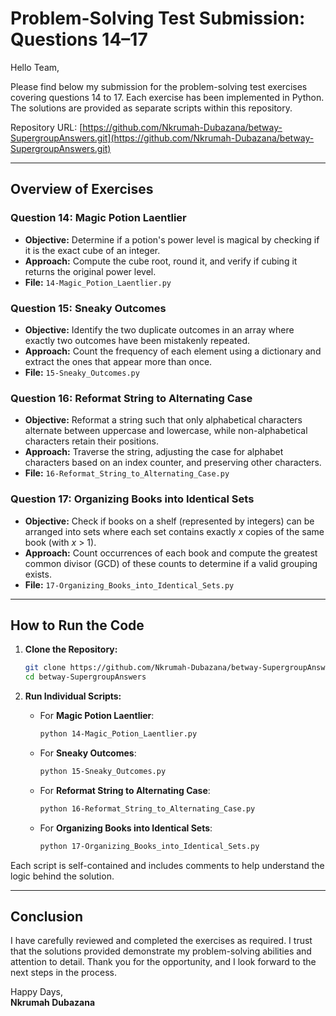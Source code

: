 # Problem-Solving Test Submission: Questions 14–17

Hello Team,

Please find below my submission for the problem-solving test exercises covering questions 14 to 17. Each exercise has been implemented in Python. The solutions are provided as separate scripts within this repository.

Repository URL: [https://github.com/Nkrumah-Dubazana/betway-SupergroupAnswers.git](https://github.com/Nkrumah-Dubazana/betway-SupergroupAnswers.git)

---

## Overview of Exercises

### Question 14: Magic Potion Laentlier
- **Objective:** Determine if a potion's power level is magical by checking if it is the exact cube of an integer.
- **Approach:** Compute the cube root, round it, and verify if cubing it returns the original power level.
- **File:** `14-Magic_Potion_Laentlier.py`

### Question 15: Sneaky Outcomes
- **Objective:** Identify the two duplicate outcomes in an array where exactly two outcomes have been mistakenly repeated.
- **Approach:** Count the frequency of each element using a dictionary and extract the ones that appear more than once.
- **File:** `15-Sneaky_Outcomes.py`

### Question 16: Reformat String to Alternating Case
- **Objective:** Reformat a string such that only alphabetical characters alternate between uppercase and lowercase, while non-alphabetical characters retain their positions.
- **Approach:** Traverse the string, adjusting the case for alphabet characters based on an index counter, and preserving other characters.
- **File:** `16-Reformat_String_to_Alternating_Case.py`

### Question 17: Organizing Books into Identical Sets
- **Objective:** Check if books on a shelf (represented by integers) can be arranged into sets where each set contains exactly _x_ copies of the same book (with _x_ > 1).
- **Approach:** Count occurrences of each book and compute the greatest common divisor (GCD) of these counts to determine if a valid grouping exists.
- **File:** `17-Organizing_Books_into_Identical_Sets.py`

---

## How to Run the Code

1. **Clone the Repository:**
   ```bash
   git clone https://github.com/Nkrumah-Dubazana/betway-SupergroupAnswers.git
   cd betway-SupergroupAnswers
   ```

2. **Run Individual Scripts:**
   - For **Magic Potion Laentlier**:
     ```bash
     python 14-Magic_Potion_Laentlier.py
     ```
   - For **Sneaky Outcomes**:
     ```bash
     python 15-Sneaky_Outcomes.py
     ```
   - For **Reformat String to Alternating Case**:
     ```bash
     python 16-Reformat_String_to_Alternating_Case.py
     ```
   - For **Organizing Books into Identical Sets**:
     ```bash
     python 17-Organizing_Books_into_Identical_Sets.py
     ```

Each script is self-contained and includes comments to help understand the logic behind the solution.

---

## Conclusion

I have carefully reviewed and completed the exercises as required. I trust that the solutions provided demonstrate my problem-solving abilities and attention to detail. Thank you for the opportunity, and I look forward to the next steps in the process.

Happy Days,  
**Nkrumah Dubazana**

